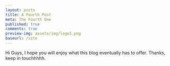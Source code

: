 ```yaml
---
layout: posts
title: A Fourth Post
meta: The Fourth One
published: true
comments: true
preview-img: assets/img/logo1.png
baseurl: /site
---
```


Hi Guys, I hope you will enjoy what this blog eventually has to offer.
Thanks, keep in touchhhhh.
